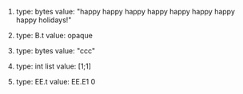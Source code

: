1. type: bytes
value: "happy happy happy happy happy happy happy happy holidays!"

2. type: B.t
value: opaque

3. type: bytes
value: "ccc"

4. type: int list
value: [1;1]

5. type: EE.t
value: EE.E1 0
